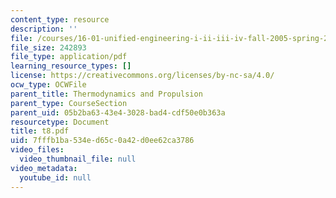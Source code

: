 ```yaml
---
content_type: resource
description: ''
file: /courses/16-01-unified-engineering-i-ii-iii-iv-fall-2005-spring-2006/7fffb1ba534ed65c0a42d0ee62ca3786_t8.pdf
file_size: 242893
file_type: application/pdf
learning_resource_types: []
license: https://creativecommons.org/licenses/by-nc-sa/4.0/
ocw_type: OCWFile
parent_title: Thermodynamics and Propulsion
parent_type: CourseSection
parent_uid: 05b2ba63-43e4-3028-bad4-cdf50e0b363a
resourcetype: Document
title: t8.pdf
uid: 7fffb1ba-534e-d65c-0a42-d0ee62ca3786
video_files:
  video_thumbnail_file: null
video_metadata:
  youtube_id: null
---
```

